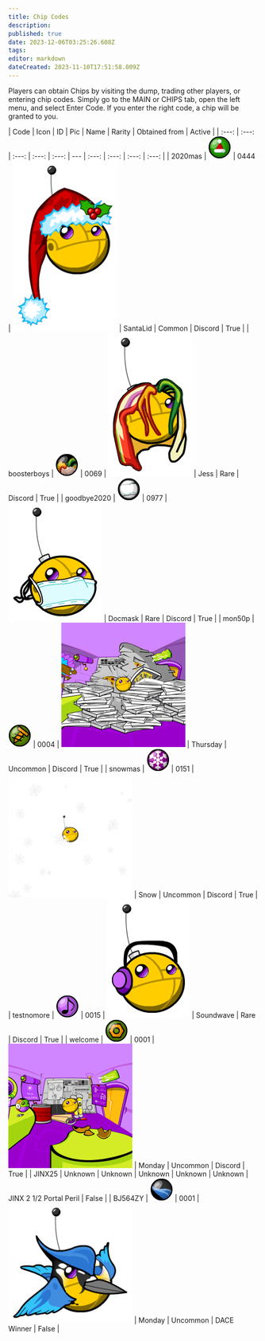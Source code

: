 ```yaml
---
title: Chip Codes
description: 
published: true
date: 2023-12-06T03:25:26.608Z
tags: 
editor: markdown
dateCreated: 2023-11-10T17:51:58.009Z
---
```


Players can obtain Chips by visiting the dump, trading other players, or entering chip codes. Simply go to the MAIN or CHIPS tab, open the left menu, and select Enter Code.  If you enter the right code, a chip will be granted to you.

| Code | Icon | ID | Pic | Name | Rarity | Obtained from | Active |
| :---: | :---: | :---: | :---: | :---: | --- | :---: | :---: | :---: | :---: |
| 2020mas | ![chip_0444_icon.png](/chips/icons/chip_0444_icon.png) | 0444 | <img alt="chip_0444.png" src="/chips/chip_0444.png" style="max-width: 250px;"> | SantaLid | Common | Discord | True |
| boosterboys | ![chip_0069_icon.png](/chips/icons/chip_0069_icon.png) | 0069 | <img alt="chip_0069.png" src="/chips/chip_0069.png" style="max-width: 250px;"> | Jess | Rare | Discord | True |
| goodbye2020 | ![chip_0977_icon.png](/chips/icons/chip_0977_icon.png) | 0977 | <img alt="chip_0977.png" src="/chips/chip_0977.png" style="max-width: 250px;"> | Docmask | Rare | Discord | True |
| mon50p | ![chip_0004_icon.png](/chips/icons/chip_0004_icon.png) | 0004 | <img alt="chip_0004.png" src="/chips/chip_0004.png" style="max-width: 250px;"> | Thursday | Uncommon | Discord | True |
| snowmas | ![chip_0151_icon.png](/chips/icons/chip_0151_icon.png) | 0151 | <img alt="chip_0151.png" src="/chips/chip_0151.png" style="max-width: 250px;"> | Snow | Uncommon | Discord | True |
| testnomore | ![chip_0015_icon.png](/chips/icons/chip_0015_icon.png) | 0015 | <img alt="chip_0015.png" src="/chips/chip_0015.png" style="max-width: 250px;"> | Soundwave | Rare | Discord | True |
| welcome | ![chip_0001_icon.png](/chips/icons/chip_0001_icon.png) | 0001 | <img alt="chip_0001.png" src="/chips/chip_0001.png" style="max-width: 250px;"> | Monday | Uncommon | Discord | True |
| JINX25 | Unknown | Unknown | Unknown | Unknown | Unknown | JINX 2 1/2 Portal Peril	| False |
| BJ564ZY | ![chip_0705_icon.png](/chips/icons/chip_0705_icon.png) | 0001 | <img alt="chip_0705.png" src="/chips/chip_0705.png" style="max-width: 250px;"> | Monday | Uncommon | DACE Winner | False |